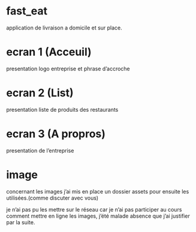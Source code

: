 # fast_eat

application de livraison a domicile et sur place.

# ecran 1 (Acceuil)

presentation logo entreprise et phrase d’accroche

# ecran 2 (List)

presentation liste de produits des restaurants

# ecran 3 (A propros)

presentation de l’entreprise

# image
concernant les images j’ai mis en place un dossier assets pour ensuite les utilisées.(comme discuter avec vous)

je n’ai pas pu les mettre sur le réseau car je n’ai pas participer au cours comment mettre en ligne les images, j’été malade absence que j’ai justifier par la suite.
